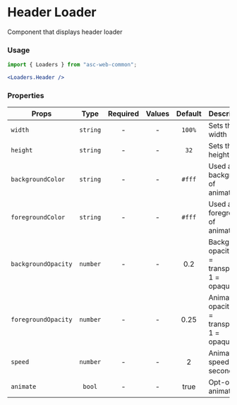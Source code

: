 # Header Loader

Component that displays header loader

### Usage

```js
import { Loaders } from "asc-web-common";
```

```jsx
<Loaders.Header />
```

### Properties

| Props               |   Type   | Required | Values | Default | Description                                      |
| ------------------- | :------: | :------: | :----: | :-----: | ------------------------------------------------ |
| `width`             | `string` |    -     |   -    | `100%`  | Sets the width                                   |
| `height`            | `string` |    -     |   -    |  `32`   | Sets the height                                  |
| `backgroundColor`   | `string` |    -     |   -    | `#fff`  | Used as background of animation                  |
| `foregroundColor`   | `string` |    -     |   -    | `#fff`  | Used as the foreground of animation              |
| `backgroundOpacity` | `number` |    -     |   -    |   0.2   | Background opacity (0 = transparent, 1 = opaque) |
| `foregroundOpacity` | `number` |    -     |   -    |  0.25   | Animation opacity (0 = transparent, 1 = opaque)  |
| `speed`             | `number` |    -     |   -    |    2    | Animation speed in seconds                       |
| `animate`           |  `bool`  |    -     |   -    |  true   | Opt-out of animations                            |
